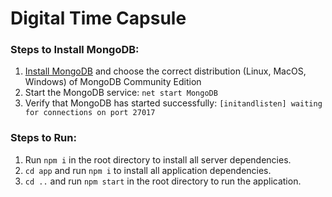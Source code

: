 # Digital Time Capsule

### Steps to Install MongoDB:
1. [Install MongoDB](https://docs.mongodb.com/manual/administration/install-community) and choose the correct distribution (Linux, MacOS, Windows) of MongoDB Community Edition
2. Start the MongoDB service: ```net start MongoDB```
3. Verify that MongoDB has started successfully: ```[initandlisten] waiting for connections on port 27017```

### Steps to Run:
1. Run ```npm i``` in the root directory to install all server dependencies.
2. ```cd app``` and run ```npm i``` to install all application dependencies.
3. ```cd ..``` and run  ```npm start``` in the root directory to run the application.